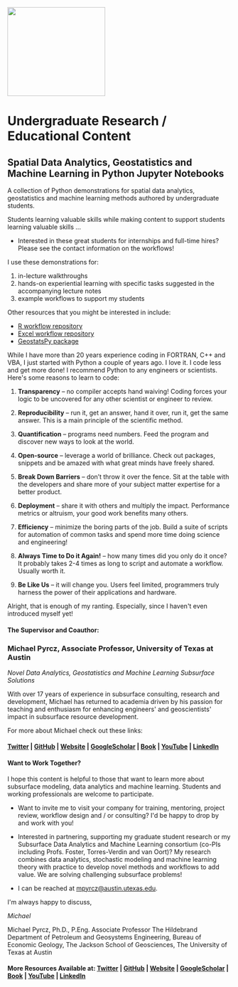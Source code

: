 <p>
    <img src="https://github.com/GeostatsGuy/GeostatsPy/blob/master/TCG_color_logo.png" width="220" height="200" />
</p>

# Undergraduate Research / Educational Content 
## Spatial Data Analytics, Geostatistics and Machine Learning in Python Jupyter Notebooks

A collection of Python demonstrations for spatial data analytics, geostatistics and machine learning methods authored by undergraduate students.

Students learning valuable skills while making content to support students learning valuable skills ...

* Interested in these great students for internships and full-time hires? Please see the contact information on the workflows!

I use these demonstrations for:

1. in-lecture walkthroughs 
2. hands-on experiential learning with specific tasks suggested in the accompanying lecture notes
3. example workflows to support my students

Other resources that you might be interested in include:

*  [R workflow repository](https://github.com/GeostatsGuy/geostatsr)
*  [Excel workflow repository](https://github.com/GeostatsGuy/ExcelNumericalDemos)
*  [GeostatsPy package](https://github.com/GeostatsGuy/GeostatsPy)

While I have more than 20 years experience coding in FORTRAN, C++ and VBA, I just started with Python a couple of years ago. I love it.  I code less and get more done!  I recommend Python to any engineers or scientists.  Here's some reasons to learn to code:

1. __Transparency__ – no compiler accepts hand waiving! Coding forces your logic to be uncovered for any other scientist or engineer to review.

2. __Reproducibility__ – run it, get an answer, hand it over, run it, get the same answer. This is a main principle of the scientific method.

3. __Quantification__ – programs need numbers. Feed the program and discover new ways to look at the world.

4. __Open-source__ – leverage a world of brilliance. Check out packages, snippets and be amazed with what great minds have freely shared.

5. __Break Down Barriers__ – don’t throw it over the fence. Sit at the table with the developers and share more of your subject matter expertise for a better product.

6. __Deployment__ – share it with others and multiply the impact. Performance metrics or altruism, your good work benefits many others.

7. __Efficiency__ – minimize the boring parts of the job. Build a suite of scripts for automation of common tasks and spend more time doing science and engineering!

8. __Always Time to Do it Again!__ – how many times did you only do it once? It probably takes 2-4 times as long to script and automate a workflow.  Usually worth it.

9. __Be Like Us__ – it will change you. Users feel limited, programmers truly harness the power of their applications and hardware. 

Alright, that is enough of my ranting. Especially, since I haven't even introduced myself yet!

#### The Supervisor and Coauthor:

### Michael Pyrcz, Associate Professor, University of Texas at Austin 
*Novel Data Analytics, Geostatistics and Machine Learning Subsurface Solutions*

With over 17 years of experience in subsurface consulting, research and development, Michael has returned to academia driven by his passion for teaching and enthusiasm for enhancing engineers' and geoscientists' impact in subsurface resource development. 

For more about Michael check out these links:

#### [Twitter](https://twitter.com/geostatsguy) | [GitHub](https://github.com/GeostatsGuy) | [Website](http://michaelpyrcz.com) | [GoogleScholar](https://scholar.google.com/citations?user=QVZ20eQAAAAJ&hl=en&oi=ao) | [Book](https://www.amazon.com/Geostatistical-Reservoir-Modeling-Michael-Pyrcz/dp/0199731446) | [YouTube](https://www.youtube.com/channel/UCLqEr-xV-ceHdXXXrTId5ig)  | [LinkedIn](https://www.linkedin.com/in/michael-pyrcz-61a648a1)

#### Want to Work Together?

I hope this content is helpful to those that want to learn more about subsurface modeling, data analytics and machine learning. Students and working professionals are welcome to participate.

* Want to invite me to visit your company for training, mentoring, project review, workflow design and / or consulting? I'd be happy to drop by and work with you! 

* Interested in partnering, supporting my graduate student research or my Subsurface Data Analytics and Machine Learning consortium (co-PIs including Profs. Foster, Torres-Verdin and van Oort)? My research combines data analytics, stochastic modeling and machine learning theory with practice to develop novel methods and workflows to add value. We are solving challenging subsurface problems!

* I can be reached at mpyrcz@austin.utexas.edu.

I'm always happy to discuss,

*Michael*

Michael Pyrcz, Ph.D., P.Eng. Associate Professor The Hildebrand Department of Petroleum and Geosystems Engineering, Bureau of Economic Geology, The Jackson School of Geosciences, The University of Texas at Austin

#### More Resources Available at: [Twitter](https://twitter.com/geostatsguy) | [GitHub](https://github.com/GeostatsGuy) | [Website](http://michaelpyrcz.com) | [GoogleScholar](https://scholar.google.com/citations?user=QVZ20eQAAAAJ&hl=en&oi=ao) | [Book](https://www.amazon.com/Geostatistical-Reservoir-Modeling-Michael-Pyrcz/dp/0199731446) | [YouTube](https://www.youtube.com/channel/UCLqEr-xV-ceHdXXXrTId5ig)  | [LinkedIn](https://www.linkedin.com/in/michael-pyrcz-61a648a1)
